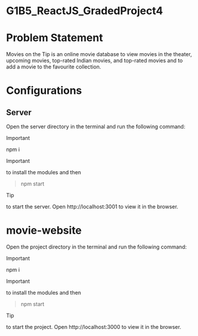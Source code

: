 # G1B5_ReactJS_GradedProject4
# Problem Statement 
Movies on the Tip is an online movie database to view movies in the theater, upcoming movies, top-rated Indian movies, and top-rated movies and to add a movie to the favourite collection.
# Configurations
## Server
Open the server directory in the terminal and run the following command:

> [!IMPORTANT]
> npm i

> [!IMPORTANT]
to install the modules and then<br>
> npm start

> [!TIP]
> to start the server. Open http://localhost:3001 to view it in the browser.
# movie-website
Open the project directory in the terminal and run the following command:

> [!IMPORTANT]
> npm i

> [!IMPORTANT]
to install the modules and then
> npm start

> [!TIP]
> to start the project. Open http://localhost:3000 to view it in the browser.
